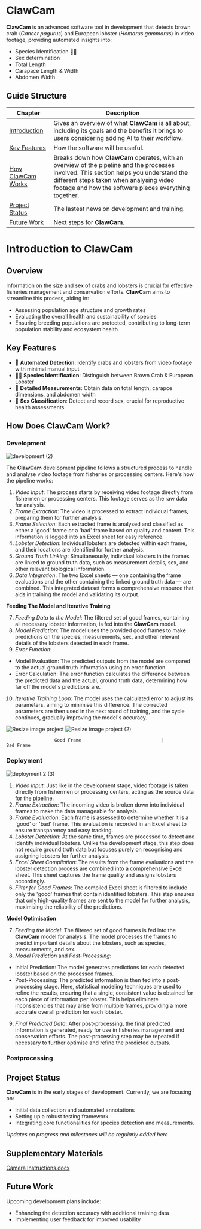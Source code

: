 # ClawCam

**ClawCam** is an advanced software tool in development that detects brown crab (_Cancer pagurus_) and European lobster (_Homarus gammarus_) in video footage, providing automated insights into: 
- Species Identification 🦞🦀
- Sex determination
- Total Length 
- Carapace Length & Width 
- Abdomen Width

## Guide Structure

| Chapter | Description 
|-----------------|-----------------|
| [Introduction](#introduction-to-clawcam)   | Gives an overview of what **ClawCam** is all about, including its goals and the benefits it brings to users considering adding AI to their workflow.    | 
| [Key Features](#key-features) | How the software will be useful. |
| [How ClawCam Works](how-does-clawcam-work?)   | Breaks down how **ClawCam** operates, with an overview of the pipeline and the processes involved. This section helps you understand the different steps taken when analysing video footage and how the software pieces everything together.   |  
| [Project Status](project-status) | The lastest news on development and training.
| [Future Work](future-work) | Next steps for **ClawCam**.

# Introduction to ClawCam

## Overview

Information on the size and sex of crabs and lobsters is crucial for effective fisheries management and conservation efforts. **ClawCam** aims to streamline this process, aiding in:
- Assessing population age structure and growth rates
- Evaluating the overall health and sustainability of species
- Ensuring breeding populations are protected, contributing to long-term population stability and ecosystem health

## Key Features

- 👀 **Automated Detection**: Identify crabs and lobsters from video footage with minimal manual input
- 🦞🦀 **Species Identification**: Distinguish between Brown Crab & European Lobster
- 📏 **Detailed Measurements**: Obtain data on total length, carapce dimensions, and abdomen width
- 🧡 **Sex Classification**: Detect and record sex, crucial for reproductive health assessments

## How Does ClawCam Work?

### Development
![development (2)](https://github.com/user-attachments/assets/ed694331-2ee5-4d46-94c2-96d2c8462d40)


The **ClawCam** development pipeline follows a structured process to handle and analyse video footage from fisheries or processing centers. Here's how the pipeline works:

1.  _Video Input_: The process starts by receiving video footage directly from fishermen or processing centers. This footage serves as the raw data for analysis.
2.  _Frame Extraction_: The video is processed to extract individual frames, preparing them for further analysis.
3.  _Frame Selection_: Each extracted frame is analysed and classified as either a 'good' frame or a 'bad' frame based on quality and content. This information is logged into an Excel sheet for easy reference.
4.  _Lobster Detection_: Individual lobsters are detected within each frame, and their locations are identified for further analysis.
5.  _Ground Truth Linking_: Simultaneously, individual lobsters in the frames are linked to ground truth data, such as measurement details, sex, and other relevant biological information.
6.  _Data Integration_: The two Excel sheets — one containing the frame evaluations and the other containing the linked ground truth data — are combined. This integrated dataset forms a comprehensive resource that aids in training the model and validating its output.

**Feeding The Model and Iterative Training**

7. _Feeding Data to the Model_: The filtered set of good frames, containing all necessary lobster information, is fed into the **ClawCam** model.
8. _Model Prediction_: The model uses the provided good frames to make predictions on the species, measurements, sex, and other relevant details of the lobsters detected in each frame.
9. _Error Function_:
- Model Evaluation: The predicted outputs from the model are compared to the actual ground truth information using an error function.
- Error Calculation: The error function calculates the difference between the predicted data and the actual, ground truth data, determining how far off the model's predictions are.
10. _Iterative Training Loop_: The model uses the calculated error to adjust its parameters, aiming to minimise this difference. The corrected parameters are then used in the next round of training, and the cycle continues, gradually improving the model's accuracy.

![Resize image project](https://github.com/user-attachments/assets/542c5265-00e7-4c22-b872-87473c2cc2c8) ![Resize image project (2)](https://github.com/user-attachments/assets/b9890a80-ed46-4f59-93a9-9fc04210f439)

                      Good Frame                              |                      Bad Frame

  
### Deployment
![deployment 2 (3)](https://github.com/user-attachments/assets/3b7898e1-ebd6-426c-9ed6-d5e19dac0147)
1. _Video Input_: Just like in the development stage, video footage is taken directly from fishermen or processing centers, acting as the source data for the pipeline.
2. _Frame Extraction_: The incoming video is broken down into individual frames to make the data manageable for analysis.
3. _Frame Evaluation_: Each frame is assessed to determine whether it is a 'good' or 'bad' frame. This evaluation is recorded in an Excel sheet to ensure transparency and easy tracking.
4. _Lobster Detection_: At the same time, frames are processed to detect and identify individual lobsters. Unlike the development stage, this step does not require ground truth data but focuses purely on recognising and assigning lobsters for further analysis.
5. _Excel Sheet Compilation_: The results from the frame evaluations and the lobster detection process are combined into a comprehensive Excel sheet. This sheet captures the frame quality and assigns lobsters accordingly.
6. _Filter for Good Frames_: The compiled Excel sheet is filtered to include only the 'good' frames that contain identified lobsters. This step ensures that only high-quality frames are sent to the model for further analysis, maximising the reliability of the predictions.

**Model Optimisation**

7. _Feeding the Model_: The filtered set of good frames is fed into the **ClawCam** model for analysis. The model processes the frames to predict important details about the lobsters, such as species, measurements, and sex.
8. _Model Prediction_ and _Post-Processing_:
- Initial Prediction: The model generates predictions for each detected lobster based on the processed frames.
- Post-Processing: The predicted information is then fed into a post-processing stage. Here, statistical modeling techniques are used to refine the results, ensuring that a single, consistent value is obtained for each piece of information per lobster. This helps eliminate inconsistencies that may arise from multiple frames, providing a more accurate overall prediction for each lobster.
9. _Final Predicted Data_: After post-processing, the final predicted information is generated, ready for use in fisheries management and conservation efforts. The post-processing step may be repeated if necessary to further optimise and refine the predicted outputs.

### Postprocessing

## Project Status

**ClawCam** is in the early stages of development. Currently, we are focusing on:
- Initial data collection and automated annotations
- Setting up a robust testing framework
- Integrating core functionalities for species detection and measurements.

_Updates on progress and milestones will be regularly added here_

## Supplementary Materials
[Camera Instructions.docx](https://github.com/user-attachments/files/17950489/Camera.Instructions.docx)


## Future Work

Upcoming development plans include:
- Enhancing the detection accuracy with additional training data
- Implementing user feedback for improved usability
